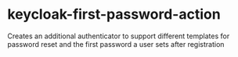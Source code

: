 # keycloak-first-password-action
Creates an additional authenticator to support different templates for password reset and the first password a user sets after registration
